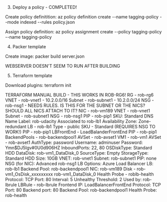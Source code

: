 3. Deploy a policy - COMPLETED!

Create policy definitition:
az policy definition create --name tagging-policy --mode indexed --rules policy.json

Assign policy definition:
az policy assignment create --policy tagging-policy --name tagging-policy



4. Packer template

Create image:
packer build server.json

WEBSERVER DOESN'T SEEM TO RUN AFTER BUILDING


5. Terraform template

Download plugins:
terraform init


TERRAFORM MANUAL BUILD - THIS WORKS IN ROB-RG6!
RG - rob-rg6
VNET - rob-vnet1 - 10.2.0.0/16
Subnet - rob-subnet1 - 10.2.0.0/24
NSG - rob-nsg1 - NEEDS RULES. IS THIS FOR THE SUBNET OR THE NICS? SHOULD ALL NICS ATTACH TO IT?
NIC - rob-vm189
      VNET - rob-vnet1
      Subnet - rob-subnet1
      NSG - rob-nsg1
PIP - rob-pip1
      SKU: Standard
      DNS Name Label: rob-udacity
      Associated to rob-lb1
      Availability Zone: Zone-redundant
LB - rob-lb1
      Type - public
      SKU - Standard (REQUIRES NSG TO WORK!)
      PIP - rob-pip1
      LBFrontEnd -  LoadBalanderFrontEnd
                    PIP - rob-pip1
      BackendPools - rob-backendpool1 
AVSet - rob-avset1
VM1 - rob-vm1
      AVSet - rob-avset1
      AuthType: password
      Username: adminuser
      Password: Ymn$DJ5Igv#0U0d906HZ
      InboundPorts: 22, 80
      OSDiskType: Standard HDD
      DataDisk: rob-vm1_DataDisk_0
                SourceType: Empty
                StorageType: Standard HDD
                Size: 10GB
      VNET: rob-vnet1
      Subnet: rob-subnet1
      PIP: none
      NSG (for NIC):  Advanced
                      rob-nsg1
      LB Options: Azure Load Balancer
                  LB: rob-lb1
                  Backend Pool: rob-backendpool1
      NIC: rob-vm189
Disk -  rob-vm1_OsDisk_xxxxxxxxx
        rob-vm1_DataDisk_0
Health Probe -  roblb-health
                Protocol: TCP
                Port: 80
                Interval: 5
                Unhealthy Threshold: 2
                Used by: rob-lbrule
LBRule -  rob-lbrule
          Frontend IP: LoadBalancerFrontEnd
          Protocol: TCP
          Port: 80
          Backend port: 80
          Backend Pool: rob-backendpool1
          Health Probe: rob-health
